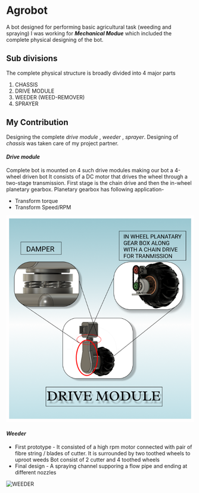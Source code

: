 # Agrobot
A bot designed for performing basic agricultural task (weeding and spraying)
I was working for _**Mechanical Modue**_ which included the complete physical designing of the bot.

## Sub divisions
The complete physical structure is broadly divided into 4 major parts 
1. CHASSIS
1. DRIVE MODULE
1. WEEDER (WEED-REMOVER)
1. SPRAYER

## My Contribution
Designing the complete _drive module_ , _weeder_ , _sprayer_. Designing of _chassis_ was taken care of my project partner.

####  _**Drive module**_
Complete bot is mounted on 4 such drive modules making our bot a 4-wheel driven bot
It consists of a DC motor that drives the wheel through a two-stage transmission. First stage is the chain drive and then the in-wheel planetary gearbox.
Planetary gearbox has following application-
  * Transform torque
  * Transform Speed/RPM

![DRIVE MODULE](https://github.com/yashjoshi305/Agrobot/blob/main/drive%20module.png)



####  _**Weeder**_
* First prototype - It consisted of a high rpm motor connected with pair of fibre string / blades of cutter. It is surrounded by two toothed wheels to uproot weeds
Bot consist of 2 cutter and 4 toothed wheels
* Final design - A spraying channel supporing a flow pipe and ending at different nozzles

![WEEDER]()

